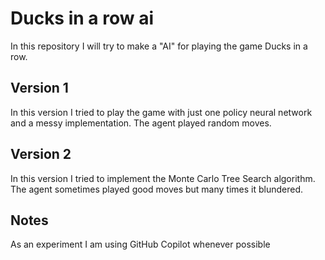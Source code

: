 # Ducks in a row ai

In this repository I will try to make a "AI" for playing the game Ducks in a row. 

## Version 1
In this version I tried to play the game with just one policy neural network and a messy implementation.
The agent played random moves.

## Version 2
In this version I tried to implement the Monte Carlo Tree Search algorithm.
The agent sometimes played good moves but many times it blundered.

## Notes
As an experiment I am using GitHub Copilot whenever possible
